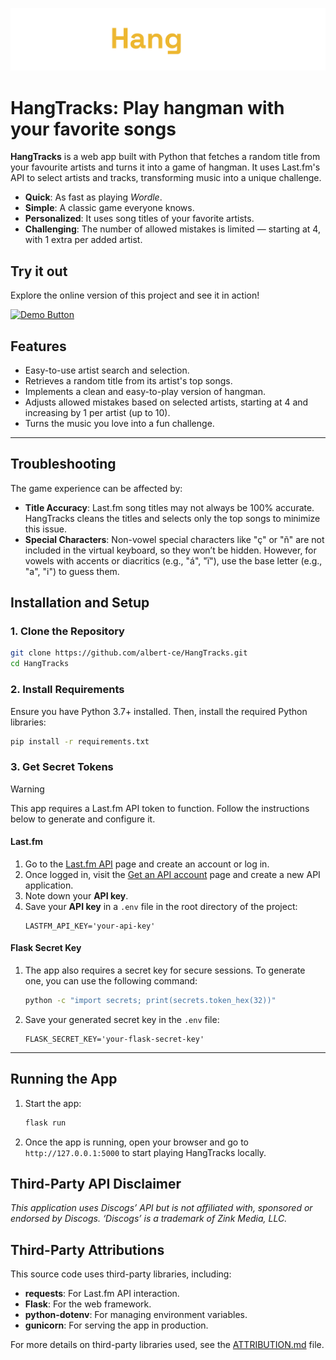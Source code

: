 ![Fortune Lyrics Banner](static/img/banner.png)

# HangTracks: Play hangman with your favorite songs

**HangTracks** is a web app built with Python that fetches a random title from your favourite artists and turns it into a game of hangman. It uses Last.fm's API to select artists and tracks, transforming music into a unique challenge.
- **Quick**: As fast as playing *Wordle*.
- **Simple**: A classic game everyone knows.
- **Personalized**: It uses song titles of your favorite artists.
- **Challenging**: The number of allowed mistakes is limited — starting at 4, with 1 extra per added artist.

## Try it out

Explore the online version of this project and see it in action!

[![Demo Button](https://img.shields.io/badge/%20-Play%20it%20here!-ffc534?labelColor=black&logo=data%3Aimage%2Fpng%3Bbase64%2CiVBORw0KGgoAAAANSUhEUgAAADwAAAA8CAIAAAC1nk4lAAAAAXNSR0IArs4c6QAAAARnQU1BAACxjwv8YQUAAAAJcEhZcwAADsMAAA7DAcdvqGQAAASdSURBVGhD7ZjNLixBFMeZMCGYuESC%2BIzPCCEzxE6EiESCWExEInZi6REsPIGNlYVYeQNbDyCx5gVkiI8Rn0G7%2F9vnPzV1u3u6e7rHvZv%2BLWZOnXPq1JmqU9XVUxYRERERiHJ%2Bh6a8vPyXSUtLS0NDQ01NzdfX1%2Fv7%2B83NTSaTub29zWaz39%2Ff9P6%2FJBKJra0twzerq6u1tbXsHJTgM20YmLbgM4eVAWwUSZBuyWTy7OyMDRvpdPr6%2BhqFgWKorq5ubm4%2BPj6mzUYqlTo%2FP2fjh8DKcpk1kByKhB6u1NfXw5ndNLAB6FFy7ON1dHTQViQ9PT0MYYLIgDYf%2BC0PS9wwFakIHDPGb1cs0SsqKsJnDBAkHo%2BzYRvFBe%2BkOzs7VSwME4vFsKDSDM%2Fn5ycCsuE7b%2B8J01PUB3AEDo2NjdhwdXV1kF9eXh4eHu7v719fX%2BlRAH0UrGSoeUFnBVUFmJ6epl9uYwlKg8%2FW1lZ6OyGeAlUBwCnLGIaB5zO1NsRBUnRHebLn3%2BjnKU53aotlbW2NMQr89KamJpgkIR3pIlBlQ9%2BCCvYxoapY2NswcAGiSgMDwyQZAPEEKGh6mKBAR0ZGxERXDTppiCdwryVncGiwt9OPnpqagp4jmxl3d3fTVgCcPHNzc5Ze%2BKQ5x8rKCvQCVf5hP8PADqMqx9jYmIwKxIcGH1RWVsKfnZ3yxo3ADPkHqvzDfraLAXYklIWG9IkZOB8EO54GE7ECzxPWCvsZhuXhB40aDJ%2FUFo%2BKAyBTa7K3tweN4OsYwR1I9bGHm5iYEL3dFAAVSqC2rMxe%2BsvLy7TZgVn3BmjSZqKsFn1gHAPaT1I0dYd80cgR43ITmpycVFYXt6KYmZmhZO4WEfDYF0GB4QAutGwrLD9O2N%2Ffp%2FkHphlgqzmGdUxGOXhsz6enJ0oa6%2BvrlEIT7Pfnk3ZccbzqiYA6EwG%2F%2BOTkROSSsLi4SMl31XnMtEq6t7dXRcxmsyKUBP3FFo8eSq74TXpoaEgEEGxNC6Fvu9Ik%2FfHxIUJVVZUIJQf1Rsk3HklfXV2J8Pb2JkLJ0afD5xp6JK1eky4uLkQAPreLT9rb20VAWLWw7ngkrbi8vKRk%2FudCqRTMzs6KgDrBe67IfvlzfNtYWlqiWTvwNzY2qCoFKqxeG0qpoxzyMw0tJS8ODw8phUZfNDXlBcmVZT7p4eFh97zVPQHFl0wmRQ5JOp2WHYKhT09PRekIHGKOewnzb1kXvTyAskKgKgTytu8Y0JIGmvoh89dGxPUllUrR0eTx8ZE2k%2Fn5eSghYHpECMPz87OaZst%2FmZubm0dHRwcHB9vb24ODg0jM15mLcBLRgj43%2BsWyWNBdD0XtD9HW1qYGAwsLCzQUg5lwPuOi3wUDICOpIYHPOwOIx%2BPSRXXHJ20%2FjRpPMNPwXmJxYx%2BT8fFx2v4NGNKSAZq7u7ujo6M4fTGjWHSsQCKRGBgY2NnZsTv39%2FczVpE4nXy%2BQWayqfUti4Qoadgdwv6fG5K%2Bvj7LLLoAT2xl9vzv6P%2F9McEc1BpGV1cXvcMRqjwK0WiCasbj4%2B7uLpPJ0BARERERERFRMsrKfgMz5JegQxZuawAAAABJRU5ErkJggg%3D%3D)](https://hangtracks.onrender.com)

## Features
- Easy-to-use artist search and selection.
- Retrieves a random title from its artist's top songs.
- Implements a clean and easy-to-play version of hangman.
- Adjusts allowed mistakes based on selected artists, starting at 4 and increasing by 1 per artist (up to 10).
- Turns the music you love into a fun challenge.

---

## Troubleshooting
The game experience can be affected by:

- **Title Accuracy**: Last.fm song titles may not always be 100% accurate. HangTracks cleans the titles and selects only the top songs to minimize this issue.
- **Special Characters**: Non-vowel special characters like "ç" or "ñ" are not included in the virtual keyboard, so they won’t be hidden. However, for vowels with accents or diacritics (e.g., "á", "ï"), use the base letter (e.g., "a", "i") to guess them.

## Installation and Setup

### 1. Clone the Repository
```bash
git clone https://github.com/albert-ce/HangTracks.git
cd HangTracks
```

### 2. Install Requirements
Ensure you have Python 3.7+ installed. Then, install the required Python libraries:
```bash
pip install -r requirements.txt
```

### 3. Get Secret Tokens

> [!WARNING]  
> This app requires a Last.fm API token to function. Follow the instructions below to generate and configure it.

#### Last.fm
1. Go to the [Last.fm API](https://www.last.fm/api) page and create an account or log in.
2. Once logged in, visit the [Get an API account](https://www.last.fm/api/account/create) page and create a new API application.
3. Note down your **API key**.
4. Save your **API key** in a `.env` file in the root directory of the project:
    ```.env
    LASTFM_API_KEY='your-api-key'
    ```

#### Flask Secret Key
1. The app also requires a secret key for secure sessions. To generate one, you can use the following command:
    ```bash
    python -c "import secrets; print(secrets.token_hex(32))"
    ```
2. Save your generated secret key in the `.env` file:
    ```env
    FLASK_SECRET_KEY='your-flask-secret-key'
    ```

---

## Running the App

1. Start the app:
    ```bash
    flask run
    ```

2. Once the app is running, open your browser and go to `http://127.0.0.1:5000` to start playing HangTracks locally.

## Third-Party API Disclaimer

*This application uses Discogs’ API but is not affiliated with, sponsored or endorsed by Discogs. ‘Discogs’ is a trademark of Zink Media, LLC.*

## Third-Party Attributions

This source code uses third-party libraries, including:
- **requests**: For Last.fm API interaction.
- **Flask**: For the web framework.
- **python-dotenv**: For managing environment variables.
- **gunicorn**: For serving the app in production.

For more details on third-party libraries used, see the [ATTRIBUTION.md](ATTRIBUTION.md) file.